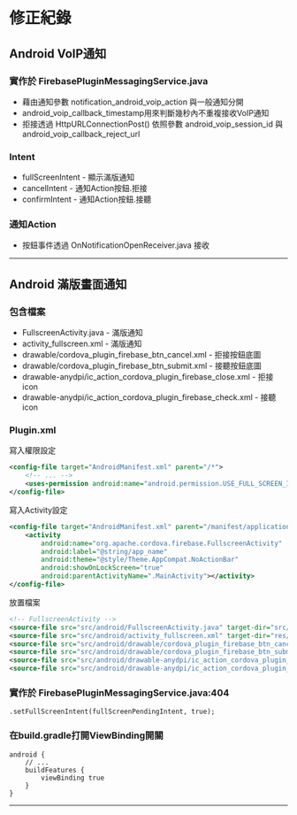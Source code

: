 
# 修正紀錄
## Android VoIP通知
### 實作於 FirebasePluginMessagingService.java
- 藉由通知參數 notification_android_voip_action 與一般通知分開
- android_voip_callback_timestamp用來判斷幾秒內不重複接收VoIP通知
- 拒接透過 HttpURLConnectionPost() 依照參數 android_voip_session_id 與 android_voip_callback_reject_url
### Intent
- fullScreenIntent - 顯示滿版通知
- cancelIntent - 通知Action按鈕.拒接
- confirmIntent - 通知Action按鈕.接聽
### 通知Action
- 按鈕事件透過 OnNotificationOpenReceiver.java 接收

----
## Android 滿版畫面通知
### **包含檔案**
- FullscreenActivity.java - 滿版通知
- activity_fullscreen.xml - 滿版通知
- drawable/cordova_plugin_firebase_btn_cancel.xml - 拒接按鈕底圖
- drawable/cordova_plugin_firebase_btn_submit.xml - 接聽按鈕底圖
- drawable-anydpi/ic_action_cordova_plugin_firebase_close.xml - 拒接icon
- drawable-anydpi/ic_action_cordova_plugin_firebase_check.xml - 接聽icon
### **Plugin.xml**
寫入權限設定
````xml
<config-file target="AndroidManifest.xml" parent="/*">
    <!-- ... -->
    <uses-permission android:name="android.permission.USE_FULL_SCREEN_INTENT" />
</config-file>
````
寫入Activity設定
````xml
<config-file target="AndroidManifest.xml" parent="/manifest/application">
    <activity
        android:name="org.apache.cordova.firebase.FullscreenActivity"
        android:label="@string/app_name"
        android:theme="@style/Theme.AppCompat.NoActionBar"
        android:showOnLockScreen="true"
        android:parentActivityName=".MainActivity"></activity>
</config-file>
````
放置檔案
````xml
<!-- FullscreenActivity -->
<source-file src="src/android/FullscreenActivity.java" target-dir="src/org/apache/cordova/firebase"/>
<source-file src="src/android/activity_fullscreen.xml" target-dir="res/layout"/>
<source-file src="src/android/drawable/cordova_plugin_firebase_btn_cancel.xml" target-dir="res/drawable"/>
<source-file src="src/android/drawable/cordova_plugin_firebase_btn_submit.xml" target-dir="res/drawable"/>
<source-file src="src/android/drawable-anydpi/ic_action_cordova_plugin_firebase_close.xml" target-dir="res/drawable-anydpi"/>
<source-file src="src/android/drawable-anydpi/ic_action_cordova_plugin_firebase_check.xml" target-dir="res/drawable-anydpi"/>
````
### 實作於 FirebasePluginMessagingService.java:404
````
.setFullScreenIntent(fullScreenPendingIntent, true);
````
### 在build.gradle打開ViewBinding開關
````
android {
    // ...
    buildFeatures {
        viewBinding true
    }
}
````
----